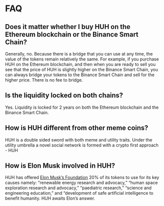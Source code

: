 # FAQ

## Does it matter whether I buy HUH on the Ethereum blockchain or the Binance Smart Chain?

Generally, no. Because there is a bridge that you can use at any time, the value of the tokens remain relatively the same. For example, if you purchase HUH on the Ethereum blockchain, and then when you are ready to sell you see that the price of HUH is slightly higher on the Binance Smart Chain, you can always bridge your tokens to the Binance Smart Chain and sell for the higher price. There is no fee to bridge.

## Is the liquidity locked on both chains?

Yes. Liquidity is locked for 2 years on both the Ethereum blockchain and the Binance Smart Chain.

## How is HUH different from other meme coins?

HUH is a double sided sword with both meme and utility traits. Under the utility umbrella a novel social network is formed with a crypto first approach - HUH

## How is Elon Musk involved in HUH?

HUH has offered [Elon Musk’s Foundation](https://www.influencewatch.org/non-profit/musk-foundation/) 20% of its tokens to use for its key causes namely: “renewable energy research and advocacy,” “human space exploration research and advocacy,” “paediatric research,” “science and engineering education,” and “development of safe artificial intelligence to benefit humanity. HUH awaits Elon’s answer.
